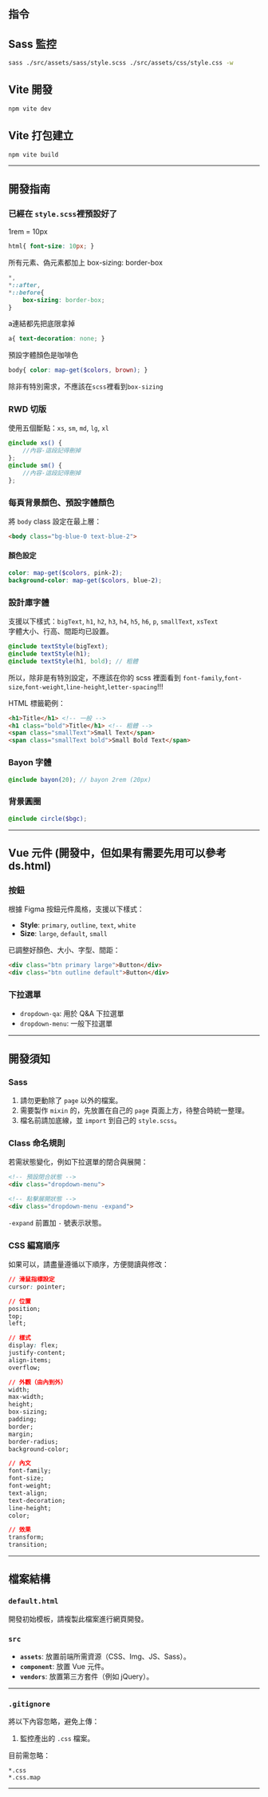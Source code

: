 ## 指令

## Sass 監控
```bash
sass ./src/assets/sass/style.scss ./src/assets/css/style.css -w
```

## Vite 開發
```bash
npm vite dev
```

## Vite 打包建立
```bash
npm vite build
```

---

## 開發指南

### 已經在 `style.scss`裡預設好了
1rem = 10px
```scss
html{ font-size: 10px; }
```

所有元素、偽元素都加上 box-sizing: border-box
```scss
*,
*::after,
*::before{
    box-sizing: border-box;
}
```

a連結都先把底限拿掉
```scss
a{ text-decoration: none; }
```

預設字體顏色是咖啡色
```scss
body{ color: map-get($colors, brown); }
```
除非有特別需求，不應該在`scss`裡看到`box-sizing`

### RWD 切版
使用五個斷點：`xs`, `sm`, `md`, `lg`, `xl`
```scss
@include xs() {
    //內容-這段記得刪掉
};
@include sm() {
    //內容-這段記得刪掉
};
```

### 每頁背景顏色、預設字體顏色
將 `body` class 設定在最上層：
```html
<body class="bg-blue-0 text-blue-2">
```

#### 顏色設定
```scss
color: map-get($colors, pink-2);
background-color: map-get($colors, blue-2);
```

### 設計庫字體
支援以下樣式：`bigText`, `h1`, `h2`, `h3`, `h4`, `h5`, `h6`, `p`, `smallText`, `xsText`  
字體大小、行高、間距均已設置。

```scss
@include textStyle(bigText);
@include textStyle(h1);
@include textStyle(h1, bold); // 粗體
```
所以，除非是有特別設定，不應該在你的 scss 裡面看到 `font-family`,`font-size`,`font-weight`,`line-height`,`letter-spacing`!!!

HTML 標籤範例：
```html
<h1>Title</h1> <!-- 一般 -->
<h1 class="bold">Title</h1> <!-- 粗體 -->
<span class="smallText">Small Text</span>
<span class="smallText bold">Small Bold Text</span>
```

### Bayon 字體
```scss
@include bayon(20); // bayon 2rem (20px)
```

### 背景圓圈
```scss
@include circle($bgc);
```

---

## Vue 元件 (開發中，但如果有需要先用可以參考 ds.html)

### 按鈕
根據 Figma 按鈕元件風格，支援以下樣式：
- **Style**: `primary`, `outline`, `text`, `white`
- **Size**: `large`, `default`, `small`

已調整好顏色、大小、字型、間距：
```html
<div class="btn primary large">Button</div>
<div class="btn outline default">Button</div>
```

### 下拉選單
- `dropdown-qa`: 用於 Q&A 下拉選單
- `dropdown-menu`: 一般下拉選單

---

## 開發須知

### Sass
1. 請勿更動除了 `page` 以外的檔案。
2. 需要製作 `mixin` 的，先放置在自己的 `page` 頁面上方，待整合時統一整理。
3. 檔名前請加底線，並 `import` 到自己的 `style.scss`。

### Class 命名規則
若需狀態變化，例如下拉選單的閉合與展開：

```html
<!-- 預設閉合狀態 -->
<div class="dropdown-menu">

<!-- 點擊展開狀態 -->
<div class="dropdown-menu -expand">
```
`-expand` 前置加 `-` 號表示狀態。

### CSS 編寫順序
如果可以，請盡量遵循以下順序，方便閱讀與修改：
```css
// 滑鼠指標設定
cursor: pointer;

// 位置
position;
top;
left;

// 樣式
display: flex;
justify-content;
align-items;
overflow;

// 外觀（由內到外）
width;
max-width;
height;
box-sizing;
padding;
border;
margin;
border-radius;
background-color;

// 內文
font-family;
font-size;
font-weight;
text-align;
text-decoration;
line-height;
color;

// 效果
transform;
transition;
```

---

## 檔案結構

### `default.html`
開發初始模板，請複製此檔案進行網頁開發。

### `src`
- **`assets`**: 放置前端所需資源（CSS、Img、JS、Sass）。
- **`component`**: 放置 Vue 元件。
- **`vendors`**: 放置第三方套件（例如 jQuery）。

---

### `.gitignore`
將以下內容忽略，避免上傳：
1. 監控產出的 `.css` 檔案。

目前需忽略：
```
*.css
*.css.map
```

---